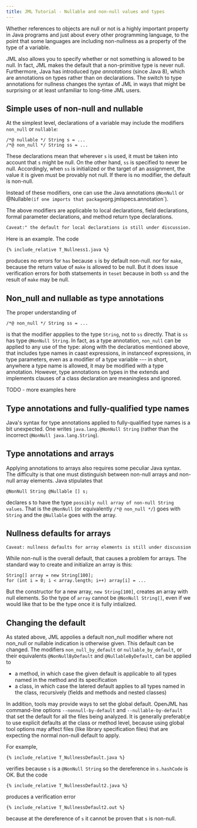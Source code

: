 ```yaml
---
title: JML Tutorial - Nullable and non-null values and types
---
```


Whether references to objects are null or not is a highly important property in Java programs and just about every other programming language,
to the point that some languages are including non-nullness as a property of the type of a variable.

JML also allows you to specify whether or not something is allowed to be null. In fact, JML makes the default that a non-primitive type is never null.
Furthermore, Java has introduced *type annotations* (since Java 8), which are annotations on types rather than on declarations.
The switch to type annotations for nullness changes the syntax of JML in ways that might be surprising or at least unfamiliar to long-time JML users.

## Simple uses of non-null and nullable

At the simplest level, declarations of a variable may include the modifiers `non_null` or `nullable`:
```
/*@ nullable */ String s = ...
/*@ non_null */ String ss = ...
```
These declarations mean that wherever `s` is used, it must be taken into account that `s` might be null.
On the other hand, `ss` is specified to never be null. Accordingly, when `ss` is initialized or the target of an assignment, the value it is given must be provably not null. If there is no modifier, the default is non-null.

Instead of these modifiers, one can use the Java annotations `@NonNull` or @Nullable` (if one imports that package `org.jmlspecs.annotation`).

The above modifiers are applicable to local declarations, field declarations, formal parameter declarations, and method return type declarations.
```diff
Caveat:" the default for local declarations is still under discussion. OpenJML uses the same default as for types in other places.
```

Here is an example. The code
```
{% include_relative T_Nullness1.java %}
```
produces no errors for `has` because `s` is by default non-null. nor for `make`, because the return value of `make` is allowed to be null. But it 
does issue verification errors for both statsements in `teset` because in both `ss` and the result of `make` may be null.

## Non_null and nullable as type annotations

The proper understanding of
```
/*@ non_null */ String ss = ...
```
is that the modifier appplies to the type `String`, not to `ss` directly. That is `ss` has type `@NonNull String`.
In fact, as a type annotation, `non_null` can be applied to any use of the type: along with the declaratios mentioned above, that includes type names in caast expressions, in instanceof expressions, in type parameters, even as a modifier of a type variable --- in short, anywhere a type name is allowed, it may be modified with a type annotation. 
However, type annotations on types in the extends and implements clauses of a class declaration are meaningless and ignored.

TODO - more examples here

## Type annotations and fully-qualified type names

Java's syntax for type annotations applied to fully-qualified type names is a bit unexpected. One writes
`java.lang.@NonNull String` (rather than the incorrect `@NonNull java.lang.String`).

## Type annotations and arrays

Applying annotations to arrays also requires some peculiar Java syntax. The difficulty is that one must distinguish between non-null arrays and non-null array elements. Java stipulates that
```
@NonNull String @Nullable [] s;
```
declares s to have the type `possibly null array of non-null String values`. That is the `@NonNull` (or equivalently `/*@ non_null */`) goes with `String`
and the `@Nullable` goes with the array.

## Nullness defaults for arrays
```diff
Caveat: nullness defaults for array elements is still under discussion
```

While non-null is the overall default, that causes a problem for arrays. The standard way to create and initialize an array is this:
```
String[] array = new String[100];
for (int i = 0; i < array.length; i++) array[i] = ...
```
But the constructor for a new array, `new String[100]`, creates an array with null elements. So the type of `array` cannot be `@NonNull String[]`, even if
we would like that to be the type once it is fully intialized.


## Changing the default

As stated above, JML appolies a default non_null modifier where not non_null or nullable indication is otherwise given.
This default can be changed. The modifiers `non_null_by_default` or `nullable_by_default`, or their equivalents `@NonNullByDefault` and `@NullableByDefault`, can be applied to
* a method, in which case the given default is applicable to all types named in the method and its specification
* a class, in which case the latered default applies to all types named in the class, recursively (fields and methods and nested classes)

In addition, tools may provide ways to set the global default. OpenJML has command-line options `--nonnull-by-default` and `--nullable-by-default` that set the default for all the files being analyzed. It is generally preferabl;e to use explicit defaults at the class or method level, because using global tool options may affect files (like library specification files) that are expecting the normal non-null default to apply.

For example,
```
{% include_relative T_NullnessDefault.java %}
```
verifies because `s` is a `@NonNull String` so the dereference in `s.hashCode` is OK. But the code
```
{% include_relative T_NullnessDefault2.java %}
```
produces a verification error
```
{% include_relative T_NullnessDefault2.out %}
```
because at the dereference of `s` it cannot be proven that `s` is non-null.

